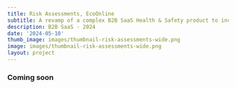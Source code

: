 ```yaml
---
title: Risk Assessments, EcoOnline
subtitle: A revamp of a complex B2B SaaS Health & Safety product to increase adoption and user satisfaction
description: B2B SaaS · 2024
date: '2024-05-10'
thumb_image: images/thumbnail-risk-assessments-wide.png  
image: images/thumbnail-risk-assessments-wide.png 
layout: project
---
```


### Coming soon



